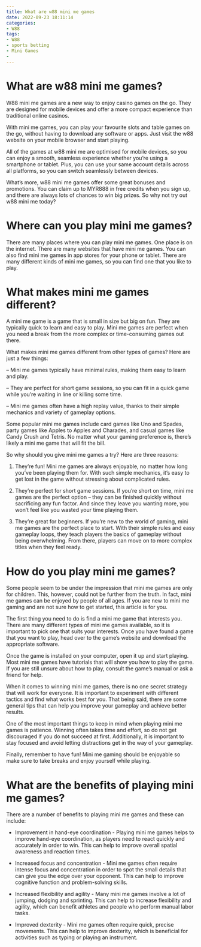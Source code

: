 ```yaml
---
title: What are w88 mini me games
date: 2022-09-23 18:11:14
categories:
- W88
tags:
- W88
- sports betting
- Mini Games
- 
---
```



# What are w88 mini me games?

W88 mini me games are a new way to enjoy casino games on the go. They are designed for mobile devices and offer a more compact experience than traditional online casinos.

With mini me games, you can play your favourite slots and table games on the go, without having to download any software or apps. Just visit the w88 website on your mobile browser and start playing.

All of the games at w88 mini me are optimised for mobile devices, so you can enjoy a smooth, seamless experience whether you’re using a smartphone or tablet. Plus, you can use your same account details across all platforms, so you can switch seamlessly between devices.

What’s more, w88 mini me games offer some great bonuses and promotions. You can claim up to MYR888 in free credits when you sign up, and there are always lots of chances to win big prizes. So why not try out w88 mini me today?

# Where can you play mini me games?

There are many places where you can play mini me games. One place is on the internet. There are many websites that have mini me games. You can also find mini me games in app stores for your phone or tablet. There are many different kinds of mini me games, so you can find one that you like to play.

# What makes mini me games different?

A mini me game is a game that is small in size but big on fun. They are typically quick to learn and easy to play. Mini me games are perfect when you need a break from the more complex or time-consuming games out there.

What makes mini me games different from other types of games? Here are just a few things:

– Mini me games typically have minimal rules, making them easy to learn and play.

– They are perfect for short game sessions, so you can fit in a quick game while you’re waiting in line or killing some time.

– Mini me games often have a high replay value, thanks to their simple mechanics and variety of gameplay options.

Some popular mini me games include card games like Uno and Spades, party games like Apples to Apples and Charades, and casual games like Candy Crush and Tetris. No matter what your gaming preference is, there’s likely a mini me game that will fit the bill.

So why should you give mini me games a try? Here are three reasons:

1. They’re fun! Mini me games are always enjoyable, no matter how long you’ve been playing them for. With such simple mechanics, it’s easy to get lost in the game without stressing about complicated rules.

2. They’re perfect for short game sessions. If you’re short on time, mini me games are the perfect option – they can be finished quickly without sacrificing any fun factor. And since they leave you wanting more, you won’t feel like you wasted your time playing them.

3. They’re great for beginners. If you’re new to the world of gaming, mini me games are the perfect place to start. With their simple rules and easy gameplay loops, they teach players the basics of gameplay without being overwhelming. From there, players can move on to more complex titles when they feel ready.

# How do you play mini me games?

Some people seem to be under the impression that mini me games are only for children. This, however, could not be further from the truth. In fact, mini me games can be enjoyed by people of all ages. If you are new to mini me gaming and are not sure how to get started, this article is for you.

The first thing you need to do is find a mini me game that interests you. There are many different types of mini me games available, so it is important to pick one that suits your interests. Once you have found a game that you want to play, head over to the game’s website and download the appropriate software.

Once the game is installed on your computer, open it up and start playing. Most mini me games have tutorials that will show you how to play the game. If you are still unsure about how to play, consult the game’s manual or ask a friend for help.

When it comes to winning mini me games, there is no one secret strategy that will work for everyone. It is important to experiment with different tactics and find what works best for you. That being said, there are some general tips that can help you improve your gameplay and achieve better results.

One of the most important things to keep in mind when playing mini me games is patience. Winning often takes time and effort, so do not get discouraged if you do not succeed at first. Additionally, it is important to stay focused and avoid letting distractions get in the way of your gameplay.

Finally, remember to have fun! Mini me gaming should be enjoyable so make sure to take breaks and enjoy yourself while playing.

# What are the benefits of playing mini me games?

There are a number of benefits to playing mini me games and these can include:

* Improvement in hand-eye coordination - Playing mini me games helps to improve hand-eye coordination, as players need to react quickly and accurately in order to win. This can help to improve overall spatial awareness and reaction times.

* Increased focus and concentration - Mini me games often require intense focus and concentration in order to spot the small details that can give you the edge over your opponent. This can help to improve cognitive function and problem-solving skills.

* Increased flexibility and agility - Many mini me games involve a lot of jumping, dodging and sprinting. This can help to increase flexibility and agility, which can benefit athletes and people who perform manual labor tasks.

* Improved dexterity - Mini me games often require quick, precise movements. This can help to improve dexterity, which is beneficial for activities such as typing or playing an instrument.